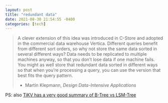 ```yaml
---
layout: post
title: "redundant data"
date: 2021-08-30 21:54:55 -0400
categories: [tech]
---
```


> A clever extension of this idea was introduced in C-Store and adopted in the commercial data warehouse Vertica. Different queries benefit from different sort orders, so why not store the same data sorted in several different ways? Data needs to be replicated to multiple machines anyway, so that you don’t lose data if one machine fails. You might as well store that redundant data sorted in different ways so that when you’re processing a query, you can use the version that best fits the query pattern.
> - Martin Klepmann, _Design Data-Intensive Applications_

<!--break-->

PS: also [TiKV has a very good summary of B-Tree vs LSM-Tree](https://tikv.github.io/deep-dive-tikv/key-value-engine/B-Tree-vs-Log-Structured-Merge-Tree.html)
